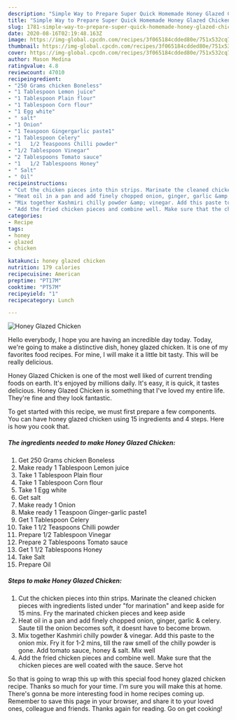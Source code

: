 ```yaml
---
description: "Simple Way to Prepare Super Quick Homemade Honey Glazed Chicken"
title: "Simple Way to Prepare Super Quick Homemade Honey Glazed Chicken"
slug: 1781-simple-way-to-prepare-super-quick-homemade-honey-glazed-chicken
date: 2020-08-16T02:19:48.163Z
image: https://img-global.cpcdn.com/recipes/3f065184cdded80e/751x532cq70/honey-glazed-chicken-recipe-main-photo.jpg
thumbnail: https://img-global.cpcdn.com/recipes/3f065184cdded80e/751x532cq70/honey-glazed-chicken-recipe-main-photo.jpg
cover: https://img-global.cpcdn.com/recipes/3f065184cdded80e/751x532cq70/honey-glazed-chicken-recipe-main-photo.jpg
author: Mason Medina
ratingvalue: 4.8
reviewcount: 47010
recipeingredient:
- "250 Grams chicken Boneless"
- "1 Tablespoon Lemon juice"
- "1 Tablespoon Plain flour"
- "1 Tablespoon Corn flour"
- "1 Egg white"
- " salt"
- "1 Onion"
- "1 Teaspoon Gingergarlic paste1"
- "1 Tablespoon Celery"
- "1   1/2 Teaspoons Chilli powder"
- "1/2 Tablespoon Vinegar"
- "2 Tablespoons Tomato sauce"
- "1   1/2 Tablespoons Honey"
- " Salt"
- " Oil"
recipeinstructions:
- "Cut the chicken pieces into thin strips. Marinate the cleaned chicken pieces with ingredients listed under &#34;for marination&#34; and keep aside for 15 mins. Fry the marinated chicken pieces and keep aside"
- "Heat oil in a pan and add finely chopped onion, ginger, garlic &amp; celery. Saute till the onion becomes soft, it doesnt have to become brown."
- "Mix together Kashmiri chilly powder &amp; vinegar. Add this paste to the onion mix. Fry it for 1-2 mins, till the raw smell of the chilly powder is gone. Add tomato sauce, honey &amp; salt. Mix well"
- "Add the fried chicken pieces and combine well. Make sure that the chicken pieces are well coated with the sauce. Serve hot"
categories:
- Recipe
tags:
- honey
- glazed
- chicken

katakunci: honey glazed chicken 
nutrition: 179 calories
recipecuisine: American
preptime: "PT17M"
cooktime: "PT57M"
recipeyield: "1"
recipecategory: Lunch

---
```



![Honey Glazed Chicken](https://img-global.cpcdn.com/recipes/3f065184cdded80e/751x532cq70/honey-glazed-chicken-recipe-main-photo.jpg)

Hello everybody, I hope you are having an incredible day today. Today, we're going to make a distinctive dish, honey glazed chicken. It is one of my favorites food recipes. For mine, I will make it a little bit tasty. This will be really delicious.



Honey Glazed Chicken is one of the most well liked of current trending foods on earth. It's enjoyed by millions daily. It's easy, it is quick, it tastes delicious. Honey Glazed Chicken is something that I've loved my entire life. They're fine and they look fantastic.


To get started with this recipe, we must first prepare a few components. You can have honey glazed chicken using 15 ingredients and 4 steps. Here is how you cook that.

<!--inarticleads1-->

##### The ingredients needed to make Honey Glazed Chicken:

1. Get 250 Grams chicken Boneless
1. Make ready 1 Tablespoon Lemon juice
1. Take 1 Tablespoon Plain flour
1. Take 1 Tablespoon Corn flour
1. Take 1 Egg white
1. Get  salt
1. Make ready 1 Onion
1. Make ready 1 Teaspoon Ginger-garlic paste1
1. Get 1 Tablespoon Celery
1. Take 1   1/2 Teaspoons Chilli powder
1. Prepare 1/2 Tablespoon Vinegar
1. Prepare 2 Tablespoons Tomato sauce
1. Get 1   1/2 Tablespoons Honey
1. Take  Salt
1. Prepare  Oil




<!--inarticleads2-->

##### Steps to make Honey Glazed Chicken:

1. Cut the chicken pieces into thin strips. Marinate the cleaned chicken pieces with ingredients listed under &#34;for marination&#34; and keep aside for 15 mins. Fry the marinated chicken pieces and keep aside
1. Heat oil in a pan and add finely chopped onion, ginger, garlic &amp; celery. Saute till the onion becomes soft, it doesnt have to become brown.
1. Mix together Kashmiri chilly powder &amp; vinegar. Add this paste to the onion mix. Fry it for 1-2 mins, till the raw smell of the chilly powder is gone. Add tomato sauce, honey &amp; salt. Mix well
1. Add the fried chicken pieces and combine well. Make sure that the chicken pieces are well coated with the sauce. Serve hot




So that is going to wrap this up with this special food honey glazed chicken recipe. Thanks so much for your time. I'm sure you will make this at home. There's gonna be more interesting food in home recipes coming up. Remember to save this page in your browser, and share it to your loved ones, colleague and friends. Thanks again for reading. Go on get cooking!
